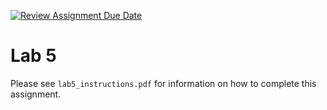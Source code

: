 [![Review Assignment Due Date](https://classroom.github.com/assets/deadline-readme-button-24ddc0f5d75046c5622901739e7c5dd533143b0c8e959d652212380cedb1ea36.svg)](https://classroom.github.com/a/9nw-TT3P)
# Lab 5

Please see `lab5_instructions.pdf` for information on how to complete this assignment.